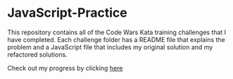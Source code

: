 # JavaScript-Practice

This repository contains all of the Code Wars Kata training challenges that I have completed. Each challenge folder has a README file that explains the problem and a JavaScript file that includes my original solution and my refactored solutions.

Check out my progress by clicking [here]('https://www.codewars.com/users/allisonlivingston')
